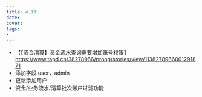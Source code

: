 ```yaml
---
title: 4.13
date: 
cover: 
tags:
- 
---
```

- 【【资金清算】资金流水查询需要增加账号权限】  
  https://www.tapd.cn/38278966/prong/stories/view/1138278966001291871
- 添加字段 user，admin
- 更新添加用户
- 资金/业务流水/清算批次账户过滤功能  
